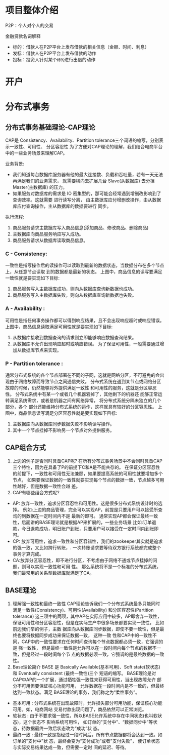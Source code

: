 # 项目整体介绍

P2P：个人对个人的交易

金融贷款名词解释
- 标的：借款人在P2P平台上发布借款的相关信息（金额、时间、利息）
- 发标：借款人在P2P平台上发布借款的动作
- 投标：投资人针对某个`标的`进行出借的动作

# 开户


# 分布式事务

## 分布式事务基础理论-CAP理论
CAP是 Consistency、Availability、Partition tolerance三个词语的缩写，分别表示一致性、可用性、 分区容忍性
为了方便对CAP理论的理解，我们结合电商平台中的一些业务场景来理解CAP。

业务背景:
- 我们知道每台数据库服务器有他的最大连接数、负载和吞吐量，若有一天无法再满足我们的业务需求，
  就需要横向去扩展几台 Slave(从数据库) 去分担 Master(主数据库) 的压力。
- 如果服务对数据库的需求是 IO 密集型的，那可能会经常遇到增删改影响到了查询效率。这就需要 进行读写分离，
  由主数据库应付增删改操作，由从数据库应付查询操作，主从数据库的数据要进行 同步。

执行流程:
1. 商品服务请求主数据库写入商品信息(添加商品、修改商品、删除商品)
2. 主数据库向商品服务响应写入成功。
3. 商品服务请求从数据库读取商品信息。

### C - Consistency:
一致性是指写操作后的读操作可以读取到最新的数据状态，当数据分布在多个节点上，从任意节点读取 到的数据都是最新的状态。
上图中，商品信息的读写要满足一致性就是要实现如下目标: 
1. 商品服务写入主数据库成功，则向从数据库查询新数据也成功。 
2. 商品服务写入主数据库失败，则向从数据库查询新数据也失败。

### A - Availability :
可用性是指任何事务操作都可以得到响应结果，且不会出现响应超时或响应错误。 
上图中，商品信息读取满足可用性就是要实现如下目标: 
1. 从数据库接收到数据查询的请求则立即能够响应数据查询结果。 
2. 从数据库不允许出现响应超时或响应错误。 为了保证可用性，一般需要通过增加从数据库节点来实现。

### P - Partition tolerance :
通常分布式系统的各个节点部署在不同的子网，这就是网络分区，不可避免的会出现由于网络故障而导致节点之间通信失败。
分布式系统在遇到某节点或网络分区故障的时候，仍然能够对外提供满足一致性 和可用性的服务，这就是分区容忍性。
分布式系统中有某一个或者几个机器宕掉了，其他剩下的机器还 能够正常运转满足系统需求，或者是机器之间有网络异常，
将分布式系统分隔未独立的几个部分，各个 部分还能维持分布式系统的运作，这样就具有较好的分区容忍性。
上图中，商品信息读写满足分区容忍性就是要实现如下目标:
1. 主数据库向从数据库同步数据失败不影响读写操作。 
2. 其中一个节点挂掉不影响另一个节点对外提供服务。

## CAP组合方式
1. 上边的例子是否同时具备CAP呢?
在所有分布式事务场景中不会同时具备CAP三个特性，因为在具备了P的前提下C和A是不能共存的。
在保证分区容忍性的前提下，一致性和可用性无法兼顾，如果要提高系统的可用性就要增加多个节点， 如果要保证数据的一致性就要实现每个节点的数据一致，节点越多可用性越好，但是数据一致性会越 差。
2. CAP有哪些组合方式呢?
- AP: 放弃一致性，追求分区容忍性和可用性。这是很多分布式系统设计时的选择。
  例如:上边的商品管理，完全可以实现AP，前提是只要用户可以接受所查询的到数据在一定时间内不是 最新的即可。
  通常实现AP都会保证最终一致性，后面讲的BASE理论就是根据AP来扩展的，一些业务场景 
  比如:订单退款，今日退款成功，明日账户到账，只要用户可以接受在一定时间内到账即可。
- CP: 放弃可用性，追求一致性和分区容错性，我们的zookeeper其实就是追求的强一致，又比如跨行转账，.
  一次转账请求要等待双方银行系统都完成整个事务才算完成。 
- CA:放弃分区容忍性，即不进行分区，不考虑由于网络不通或节点挂掉的问题，则可以实现一致性和可用 性。
  那么系统将不是一个标准的分布式系统，我们最常用的关系型数据库就满足了CA。

## BASE理论
1. 理解强一致性和最终一致性
CAP理论告诉我们一个分布式系统最多只能同时满足一致性(Consistency)、可用性(Availability) 和分区容忍性(Partition tolerance)
这三项中的两项，其中AP在实际应用中较多，AP即舍弃一致性， 保证可用性和分区容忍性，但是在实际生产中很多场景都要实现一致性，
比如前边我们举的例子，主数 据库向从数据库同步数据，即使不要一致性，但是最终也要将数据同步成功来保证数据一致，
这种一致 性和CAP中的一致性不同，CAP中的一致性要求在任何时间查询每个节点数据都必须一致，它强调的是 强一致性，
但是最终一致性是允许可以在一段时间内每个节点的数据不一致，但是经过一段时间每个节 点的数据必须一致，它强调的是最终数据的一致性。
2. Base理论简介
BASE 是 Basically Available(基本可用)、Soft state(软状态)和 Eventually consistent (最终一致性)三个 短语的缩写。
BASE理论是对CAP中AP的一个扩展，通过牺牲强一致性来获得可用性，当出现故障允许 部分不可用但要保证核心功能可用，
允许数据在一段时间内是不一致的，但最终达到一致状态。满足 BASE理论的事务，我们称之为“柔性事务”。
- 基本可用 : 分布式系统在出现故障时，允许损失部分可用功能，保证核心功能可用。如，电商网站 交易付款出现问题了，商品依然可以正常浏览。
- 软状态 : 由于不要求强一致性，所以BASE允许系统中存在中间状态(也叫软状态)，这个状态不 影响系统可用性，
  如订单的"支付中"、“数据同步中”等状态，待数据最终一致后状态改为“成功”状 态。
- 最终一致 : 最终一致是指经过一段时间后，所有节点数据都将会达到一致。如订单的"支付中"状 态，最终会变为“支付成功”或者"支付失败"，
  使订单状态与实际交易结果达成一致，但需要一定时 间的延迟、等待。